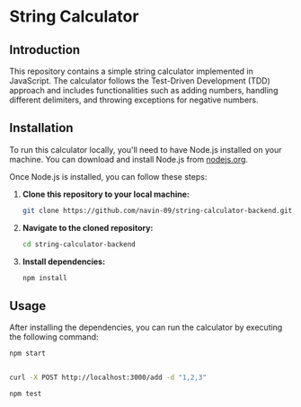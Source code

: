 # String Calculator

## Introduction

This repository contains a simple string calculator implemented in JavaScript. The calculator follows the Test-Driven Development (TDD) approach and includes functionalities such as adding numbers, handling different delimiters, and throwing exceptions for negative numbers.

## Installation

To run this calculator locally, you'll need to have Node.js installed on your machine. You can download and install Node.js from [nodejs.org](https://nodejs.org/).

Once Node.js is installed, you can follow these steps:

1. **Clone this repository to your local machine:**

    ```bash
    git clone https://github.com/navin-09/string-calculator-backend.git
    ```

2. **Navigate to the cloned repository:**

    ```bash
    cd string-calculator-backend
    ```

3. **Install dependencies:**

    ```bash
    npm install
    ```

## Usage

After installing the dependencies, you can run the calculator by executing the following command:

```bash
npm start


curl -X POST http://localhost:3000/add -d "1,2,3"

npm test
